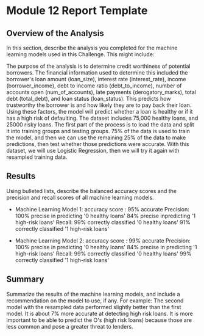 # Module 12 Report Template

## Overview of the Analysis

In this section, describe the analysis you completed for the machine learning models used in this Challenge. This might include:

  The purpose of the analysis is to determine credit worthiness of potential borrowers.
  The financial information used to determine this included the borrower's loan amount (loan_size), interest rate (interest_rate), income (borrower_income), debt to income ratio (debt_to_income), number of accounts open (num_of_accounts), late payments (derogatory_marks), total debt (total_debt), and loan status (loan_status). This predicts how trustworthy the borrower is and how likely they are to pay back their loan.
Using these factors, the model will predict whether a loan is healthy or if it has a high risk of defaulting. The dataset includes 75,000 healthy loans, and 25000 risky loans. The first part of the process is to load the data and split it into training groups and testing groups. 75% of the data is used to train the model, and then we can use the remaining 25% of the data to make predictions, then test whether those predictions were accurate. With this dataset, we will use Logistic Regression, then we will try it again with resampled training data.

## Results

Using bulleted lists, describe the balanced accuracy scores and the precision and recall scores of all machine learning models.

* Machine Learning Model 1:
accuracy score : 95% accurate
Precision: 100% precise in predicting '0 healthy loans' 
           84% precise inpredicting '1 high-risk loans'
Recall: 99% correctly classified '0 healthy loans' 
        91% correctly classified '1 high-risk loans'


* Machine Learning Model 2:
accuracy score : 99% accurate
Precision: 100% precise in predicting '0 healthy loans' 
          84% precise in predicting '1 high-risk loans'
Recall: 99% correctly classified '0 healthy loans'
        99% correctly classified '1 high-risk loans'

## Summary

Summarize the results of the machine learning models, and include a recommendation on the model to use, if any. For example:
The second model with the resampled data performed slightly better than the first model. It is about 7% more accurate at detecting high risk loans. It is more important to be able to predict the O's (high risk loans) because those are less common and pose a greater threat to lenders. 


